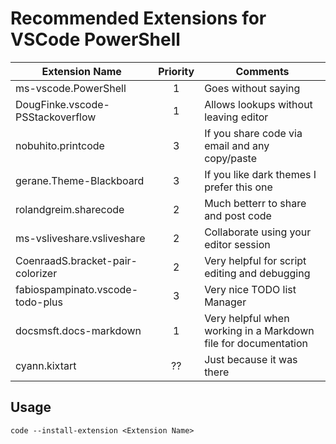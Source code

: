 # Recommended Extensions for VSCode PowerShell

| Extension Name                        |  Priority  | Comments                                                                             |
|---------------------------------------|:----------:|--------------------------------------------------------------------------------------|
| ms-vscode.PowerShell                  | 1          | Goes without saying                                                                  |
| DougFinke.vscode-PSStackoverflow      | 1          | Allows lookups without leaving editor                                                |
| nobuhito.printcode                    | 3          | If you share code via email and any copy/paste                                       |
| gerane.Theme-Blackboard               | 3          | If you like dark themes I prefer this one                                            |
| rolandgreim.sharecode                 | 2          | Much betterr to share and post code                                                  |
| ms-vsliveshare.vsliveshare            | 2          | Collaborate using your editor session                                                |
| CoenraadS.bracket-pair-colorizer      | 2          | Very helpful for script editing and debugging                                        |
| fabiospampinato.vscode-todo-plus      | 3          | Very nice TODO list Manager                                                          |
| docsmsft.docs-markdown                | 1          | Very helpful when working in a Markdown file for documentation                       |
| cyann.kixtart                         | ??         | Just because it was there                                                            |

## Usage

`code --install-extension <Extension Name>`